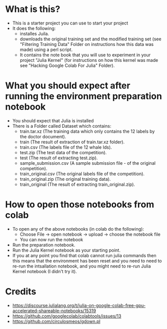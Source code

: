 # What is this?
- This is a starter project you can use to start your project
- It does the following:
    - installes Juila.
    - downloads the original training set and the modified training set (see "Filtering Training Data" Folder on instructions how this data was made) using a perl script.
    - It contains the note book that you will use to experiment in your project "Julia Kernel" (for instructions on how this kernel was made see "Hacking Google Colab For Julia" Folder).

# What you should expect after running the environment preparation notebook
- You should expect that Julia is installed
- There is a Folder called Dataset which contains:
    - train.tar.xz (The training data which only contains the 12 labels by the doctor document).
    - train (The result of  extraction of train.tar.xz folder).
    - train.csv (The labels file of the 12 whale Ids).
    - test.zip (The test data of the competition).
    - test (The result of extracting test.zip).
    - sample_submission.csv (A sample submission file - of the original competition).
    - train_original.csv (The original labels file of the competition).
    - train_original.zip (The original training data).
    - train_original (The result of extracting train_original.zip).

# How to open those notebooks from colab
- To open any of the above notebooks (in colab do the following):
    - Choose File -> open notebook -> upload -> choose the notebook file
    - You can now run the notebook
- Run the preparation notebook.
- Run the Julia Kernel notebook as your starting point.
- If you at any point you find that colab cannot run julia commands then this means that the environment has been reset and you need to need to re-run the intsallation notebook, and you might need to re-run Julia Kernel notebook (I didn't try it).
    
# Credits
- https://discourse.julialang.org/t/julia-on-google-colab-free-gpu-accelerated-shareable-notebooks/15319
- https://github.com/googlecolab/colabtools/issues/13
- https://github.com/circulosmeos/gdown.pl

